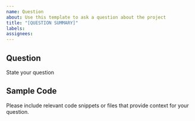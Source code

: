 ```yaml
---
name: Question
about: Use this template to ask a question about the project
title: "[QUESTION SUMMARY]"
labels:
assignees:
---
```


## Question

State your question

## Sample Code

Please include relevant code snippets or files that provide context for your question.
